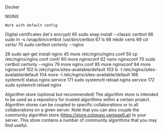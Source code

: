 Docker

NGINX

    Work with default config

Digital certificates (let's encrypt)
   65  sudo snap install --classic certbot
   66  sudo ln -s /snap/bin/certbot /usr/bin/certbot
   67  ls
   68  mkdir certs
   69  cd certs/
   70  sudo certbot certonly --nginx


26  sudo apt-get install nginx
   45  more /etc/nginx/nginx.conf
   50  cp /etc/nginx/nginx.conf conf/
   60  more nginxconf
   62  nano nginxconf
   70  sudo certbot certonly --nginx
   79  more nginx.conf
   85  more nginxconf
   94  more nginxconf
  102  ls /etc/nginx/sites-available/default
  103  ls -l /etc/nginx/sites-available/default
  104  more -l /etc/nginx/sites-available/default
  166  systemctl status nginx.service
  171  sudo systemctl reload nginx.service
  172  sudo systemctl reload nginx




  Algorithm store (optional but recommended)
The algorithm store is intended to be used as a repository for trusted algorithms within a certain project. Algorithm stores can be coupled to specific collaborations or to all collaborations on a given server. Note that you can also couple the community algorithm store (https://store.cotopaxi.vantage6.ai) to your server. This store contains a number of community algorithms that you may find useful.